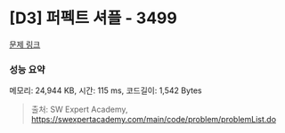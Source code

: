 # [D3] 퍼펙트 셔플 - 3499 

[문제 링크](https://swexpertacademy.com/main/code/problem/problemDetail.do?contestProbId=AWGsRbk6AQIDFAVW) 

### 성능 요약

메모리: 24,944 KB, 시간: 115 ms, 코드길이: 1,542 Bytes



> 출처: SW Expert Academy, https://swexpertacademy.com/main/code/problem/problemList.do